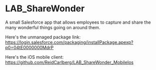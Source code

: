 LAB_ShareWonder
===============

A small Salesforce app that allows employees to capture and share the many wonderful things going on around them.

Here's the unmanaged package link:
https://login.salesforce.com/packaging/installPackage.apexp?p0=04tE0000000MdrP

Here's the iOS mobile client:
https://github.com/ReidCarlberg/LAB_ShareWonder_MobileIos
